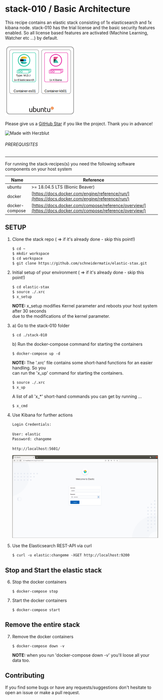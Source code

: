 # stack-010 / Basic Architecture

This recipe contains an elastic stack consisting of 1x elasticsearch and 1x kibana node. stack-010 has the trial license 
and the basic security features enabled. So all license based features are activated (Machine Learning, Watcher etc ...) by
default.

![Elastic Stack Basic Architecture](../resources/assets/images/BasicArchitecture-01.png)

Please give us a [GitHub Star](https://github.com/schneidermatix/elastic-stax/stargazers)
if you like the project. Thank you in advance!

![Made with Herzblut](../resources/assets/images/MadeWithHerzblut01.png) <br>

###### PREREQUISITES
---
For running the stack-recipes(s) you need the following software components on your host system

Name           | Reference    
-------------- | --------------- 
ubuntu         | >= 18.04.5 LTS (Bionic Beaver)
docker         | [https://docs.docker.com/engine/reference/run/](https://docs.docker.com/engine/reference/run/)
docker-compose | [https://docs.docker.com/compose/reference/overview/](https://docs.docker.com/compose/reference/overview/)

SETUP
---

01. Clone the stack repo ( => if it's already done - skip this point!)

        $ cd ~
        $ mkdir workspace
        $ cd workspace
        $ git clone https://github.com/schneidermatix/elastic-stax.git

02. Initial setup of your environment ( => if it's already done - skip this point!)

        $ cd elastic-stax
        $ source ./.xrc
        $ x_setup

    **NOTE:** x_setup modifies Kernel parameter and reboots your host system after 30 seconds\
    due to the modifications of the kernel parameter.

03. a) Go to the stack-010 folder

        $ cd ./stack-010

    b) Run the docker-compose command for starting the containers

        $ docker-compose up -d

    **NOTE:** The '.xrc' file contains some short-hand functions for an easier handling. So you\
    can run the 'x_up' command for starting the containers.

        $ source ./.xrc
        $ x_up

    A list of all 'x_*' short-hand commands you can get by running ...

        $ x_cmd

04. Use Kibana for further actions

        Login Credentials:

        User: elastic
        Password: changeme

        http://localhost:5601/

    ![Kibana Login](../resources/assets/images/stack-010_pict-01.png)

05. Use the Elasticsearch REST-API via curl

        $ curl -u elastic:changeme -XGET http://localhost:9200

Stop and Start the elastic stack
---

06. Stop the docker containers

        $ docker-compose stop

07. Start the docker containers

        $ docker-compose start 

Remove the entire stack
---

07. Remove the docker containers

        $ docker-compose down -v

    **NOTE:** when you run 'docker-compose down -v' you'll loose all your data too.

Contributing
---
If you find some bugs or have any requests/suggestions don't hesitate to open an issue or make a pull request.

